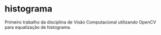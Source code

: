 # histograma
Primeiro trabalho da disciplina de Visão Computacional utilizando OpenCV para equalização de histograma.
